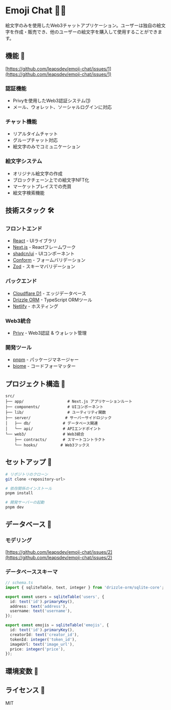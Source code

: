 # Emoji Chat 🎨💬

絵文字のみを使用したWeb3チャットアプリケーション。ユーザーは独自の絵文字を作成・販売でき、他のユーザーの絵文字を購入して使用することができます。

## 機能 🚀
[https://github.com/leapsdev/emoji-chat/issues/1](https://github.com/leapsdev/emoji-chat/issues/1)

### 認証機能
- Privyを使用したWeb3認証システム([1](https://docs.privy.io/guide/react/authentication/))
- メール、ウォレット、ソーシャルログインに対応

### チャット機能
- リアルタイムチャット
- グループチャット対応
- 絵文字のみでコミュニケーション

### 絵文字システム
- オリジナル絵文字の作成
- ブロックチェーン上での絵文字NFT化
- マーケットプレイスでの売買
- 絵文字検索機能

## 技術スタック 🛠

### フロントエンド
- [React](https://react.dev/) - UIライブラリ
- [Next.js](https://nextjs.org/) - Reactフレームワーク
- [shadcn/ui](https://ui.shadcn.com/) - UIコンポーネント
- [Conform](https://conform.guide/) - フォームバリデーション
- [Zod](https://zod.dev/) - スキーマバリデーション

### バックエンド
- [Cloudflare D1](https://developers.cloudflare.com/d1/) - エッジデータベース
- [Drizzle ORM](https://orm.drizzle.team/) - TypeScript ORMツール
- [Netlify](https://www.netlify.com/) - ホスティング

### Web3統合
- [Privy](https://docs.privy.io/) - Web3認証 & ウォレット管理

### 開発ツール
- [pnpm](https://pnpm.io/) - パッケージマネージャー
- [biome](https://biomejs.dev/) - コードフォーマッター

## プロジェクト構造 📁

```
src/
├── app/                   # Next.js アプリケーションルート
├── components/            # UIコンポーネント
├── lib/                   # ユーティリティ関数
├── server/               # サーバーサイドロジック
│   ├── db/              # データベース関連
│   └── api/             # APIエンドポイント
└── web3/                # Web3統合
    ├── contracts/       # スマートコントラクト
    └── hooks/          # Web3フックス
```

## セットアップ 🔧

```bash
# リポジトリのクローン
git clone <repository-url>

# 依存関係のインストール
pnpm install

# 開発サーバーの起動
pnpm dev
```

## データベース 💾

### モデリング

[https://github.com/leapsdev/emoji-chat/issues/2](https://github.com/leapsdev/emoji-chat/issues/2)

### データベーススキーマ 

```typescript
// schema.ts
import { sqliteTable, text, integer } from 'drizzle-orm/sqlite-core';

export const users = sqliteTable('users', {
  id: text('id').primaryKey(),
  address: text('address'),
  username: text('username'),
});

export const emojis = sqliteTable('emojis', {
  id: text('id').primaryKey(),
  creatorId: text('creator_id'),
  tokenId: integer('token_id'),
  imageUrl: text('image_url'),
  price: integer('price'),
});
```

## 環境変数 🔐

## ライセンス 📄

MIT
